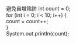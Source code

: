 避免自增陷阱
int count = 0;  
for (int i = 0; i < 10; i++) {  
    count = count++;  
}  
System.out.println(count);

